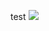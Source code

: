 test
[![](https://github.com/ansible-community/ansible-test-gh-action/actions/workflows/test-action.yml/badge.svg)](https://github.com/ansible-community/ansible-test-gh-action/actions/workflows/test-action.yml)
